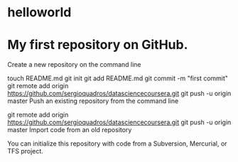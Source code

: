 helloworld
==========
My first repository on GitHub.
=========
Create a new repository on the command line

touch README.md
git init
git add README.md
git commit -m "first commit"
git remote add origin https://github.com/sergioquadros/datasciencecoursera.git
git push -u origin master
Push an existing repository from the command line

git remote add origin https://github.com/sergioquadros/datasciencecoursera.git
git push -u origin master
Import code from an old repository

You can initialize this repository with code from a Subversion, Mercurial, or TFS project.
